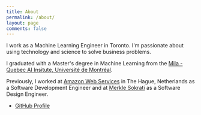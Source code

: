 ```yaml
---
title: About  
permalink: /about/
layout: page
comments: false
---
```


I work as a Machine Learning Engineer in Toronto. I'm passionate about using technology and science to solve business problems. 

I graduated with a Master's degree in Machine Learning from the [Mila - Quebec AI Insitute, Université de Montréal](https://mila.quebec/en/mila/).

Previously, I worked at [Amazon Web Services](https://aws.amazon.com/) in The Hague, Netherlands as a Software Development Engineer and at [Merkle Sokrati](https://sokrati.com/) as a Software Design Engineer.


- [GitHub Profile](https://github.com/adijo)
